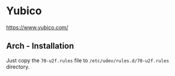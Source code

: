 # Yubico

https://www.yubico.com/

## Arch - Installation

Just copy the `70-u2f.rules` file to `/etc/udev/rules.d/70-u2f.rules` directory.
